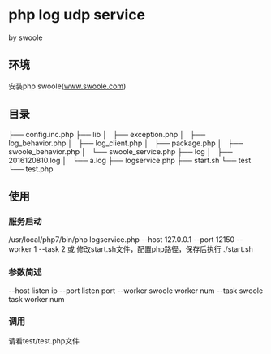 # php log udp service 
by swoole

## 环境
安装php swoole(www.swoole.com)

## 目录
├── config.inc.php
├── lib
│   ├── exception.php
│   ├── log_behavior.php
│   ├── log_client.php
│   ├── package.php
│   ├── swoole_behavior.php
│   └── swoole_service.php
├── log
│   ├── 2016120810.log
│   └── a.log
├── logservice.php
├── start.sh
└── test
    └── test.php

## 使用
### 服务启动
/usr/local/php7/bin/php logservice.php --host 127.0.0.1 --port 12150 --worker 1 --task 2
或
修改start.sh文件，配置php路径，保存后执行
./start.sh

### 参数简述
--host listen ip
--port listen port
--worker swoole worker num
--task swoole task worker num

### 调用
请看test/test.php文件
